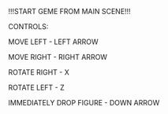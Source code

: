 !!!START GEME FROM MAIN SCENE!!!

CONTROLS:

MOVE LEFT - LEFT ARROW

MOVE RIGHT - RIGHT ARROW

ROTATE RIGHT - X

ROTATE LEFT - Z

IMMEDIATELY DROP FIGURE - DOWN ARROW

